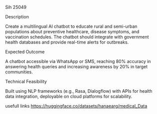 Sih 25049

Description

Create a multilingual AI chatbot to educate rural and semi-urban populations about preventive healthcare, disease symptoms, and vaccination schedules. The chatbot should integrate with government health databases and provide real-time alerts for outbreaks.

Expected Outcome

A chatbot accessible via WhatsApp or SMS, reaching 80% accuracy in answering health queries and increasing awareness by 20% in target communities.

Technical Feasibility

Built using NLP frameworks (e.g., Rasa, Dialogflow) with APIs for health data integration, deployable on cloud platforms for scalability.


usefull links
https://huggingface.co/datasets/hanaearg/medical_Data
